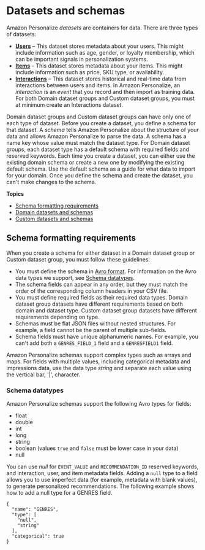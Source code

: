# Datasets and schemas<a name="how-it-works-dataset-schema"></a>

Amazon Personalize *datasets* are containers for data\. There are three types of datasets:
+ [**Users**](users-datasets.md) – This dataset stores metadata about your users\. This might include information such as age, gender, or loyalty membership, which can be important signals in personalization systems\.
+ [**Items**](items-datasets.md) – This dataset stores metadata about your items\. This might include information such as price, SKU type, or availability\.
+ [**Interactions**](interactions-datasets.md) – This dataset stores historical and real\-time data from interactions between users and items\. In Amazon Personalize, an *interaction* is an *event* that you record and then import as training data\. For both Domain dataset groups and Custom dataset groups, you must at minimum create an Interactions dataset\.

Domain dataset groups and Custom dataset groups can have only one of each type of dataset\. Before you create a dataset, you define a schema for that dataset\. A *schema* tells Amazon Personalize about the structure of your data and allows Amazon Personalize to parse the data\. A schema has a name key whose value must match the dataset type\. For Domain dataset groups, each dataset type has a default schema with required fields and reserved keywords\. Each time you create a dataset, you can either use the existing domain schema or create a new one by modifying the existing default schema\. Use the default schema as a guide for what data to import for your domain\. Once you define the schema and create the dataset, you can't make changes to the schema\. 

**Topics**
+ [Schema formatting requirements](#general-schema-requirements)
+ [Domain datasets and schemas](domain-datasets-and-schemas.md)
+ [Custom datasets and schemas](custom-datasets-and-schemas.md)

## Schema formatting requirements<a name="general-schema-requirements"></a>

When you create a schema for either dataset in a Domain dataset group or Custom dataset group, you must follow these guidelines:
+  You must define the schema in [Avro format](https://docs.oracle.com/database/nosql-12.1.3.0/GettingStartedGuide/avroschemas.html)\. For information on the Avro data types we support, see [Schema datatypes](#personalize-datatypes)\.
+ The schema fields can appear in any order, but they must match the order of the corresponding column headers in your CSV file\.
+ You must define required fields as their required data types\. Domain dataset group datasets have different requirements based on both domain and dataset type\. Custom dataset group datasets have different requirements depending on type\. 
+  Schemas must be flat JSON files without nested structures\. For example, a field cannot be the parent of multiple sub\-fields\. 
+  Schema fields must have unique alphanumeric names\. For example, you can't add both a `GENRES_FIELD_1` field and a `GENRESFIELD1` field\. 

 Amazon Personalize schemas support complex types such as arrays and maps\. For fields with multiple values, including categorical metadata and impressions data, use the data type *string* and separate each value using the vertical bar, '\|', character\. 

### Schema datatypes<a name="personalize-datatypes"></a>

Amazon Personalize schemas support the following Avro types for fields:
+ float
+ double
+ int
+ long
+ string
+ boolean \(values `true` and `false` must be lower case in your data\)
+ null

 You can use *null* for `EVENT_VALUE` and `RECOMMENDATION_ID` reserved keywords, and interaction, user, and item metadata fields\. Adding a `null` type to a field allows you to use imperfect data \(for example, metadata with blank values\), to generate personalized recommendations\. The following example shows how to add a null type for a GENRES field\.

```
{
  "name": "GENRES",
  "type": [
    "null",
    "string"
  ],
  "categorical": true
}
```